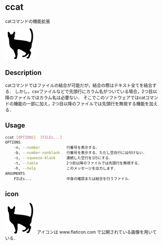 # ccat

catコマンドの機能拡張

<img width="100" alt="ccat_icon.svg" src="./img/ccat_icon.svg">

## Description

catコマンドではファイルの結合が可能だが，結合の際はテキスト全てを結合する．
しかし，csvファイルなどで先頭行にカラム名がついている場合，2つ目以降のファイルではカラム名は必要ない．
そこでこのソフトウェアではcatコマンドの機能の一部に加え，2つ目以降のファイルでは先頭行を無視する機能を加える．

## Usage

```sh
ccat [OPTIONS]  [FILEs...]
OPTIONS
    -n, --number            行番号を表示する．
    -b, --number-nonblank   行番号を表示する．ただし空白行には付けない．
    -s, --squeeze-blank     連続した空行を1行にする．
    -t, --table             2つ目以降のファイルでは先頭行を無視する．
    -h, --help              このメッセージを出力します．
ARGUMENTS
    FILEs...                中身の確認または結合を行うファイル．
```
## icon
<img width="100" alt="ccat_icon.svg" src="./img/ccat_icon.svg">
アイコンは www.flaticon.com で公開されている画像を用いている．
